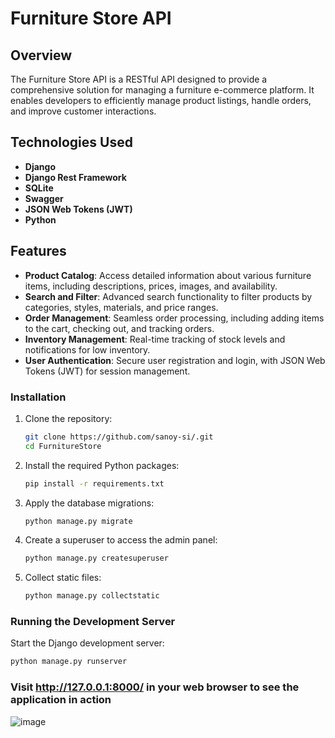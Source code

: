# Furniture Store API

## Overview
The Furniture Store API is a RESTful API designed to provide a comprehensive solution for managing a furniture e-commerce platform. It enables developers to efficiently manage product listings, handle orders, and improve customer interactions.

## Technologies Used
- **Django**
- **Django Rest Framework**
- **SQLite**
- **Swagger**
- **JSON Web Tokens (JWT)**
- **Python**

  
## Features
- **Product Catalog**: Access detailed information about various furniture items, including descriptions, prices, images, and availability.
- **Search and Filter**: Advanced search functionality to filter products by categories, styles, materials, and price ranges.
- **Order Management**: Seamless order processing, including adding items to the cart, checking out, and tracking orders.
- **Inventory Management**: Real-time tracking of stock levels and notifications for low inventory.
- **User Authentication**: Secure user registration and login, with JSON Web Tokens (JWT) for session management.

### Installation

1. Clone the repository:

    ```bash
    git clone https://github.com/sanoy-si/.git
    cd FurnitureStore
    ```

2. Install the required Python packages:

    ```bash
    pip install -r requirements.txt
    ```

3. Apply the database migrations:

    ```bash
    python manage.py migrate
    ```

4. Create a superuser to access the admin panel:

    ```bash
    python manage.py createsuperuser
    ```

5. Collect static files:

    ```bash
    python manage.py collectstatic
    ```

### Running the Development Server

Start the Django development server:

```bash
python manage.py runserver
```

### Visit http://127.0.0.1:8000/ in your web browser to see the application in action
![image](https://github.com/user-attachments/assets/3fd44e47-da42-4d1c-b61a-3a02c921da15)

